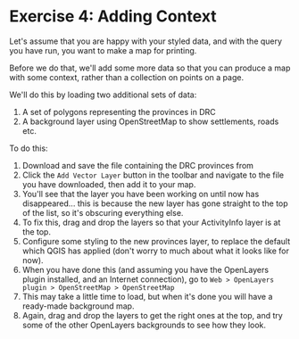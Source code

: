 Exercise 4: Adding Context
==========================

Let's assume that you are happy with your styled data, and with the query you have run, you want to make a map for printing.

Before we do that, we'll add some more data so that you can produce a map with some context, rather than a collection on points on a page.

We'll do this by loading two additional sets of data:
1. A set of polygons representing the provinces in DRC
2. A background layer using OpenStreetMap to show settlements, roads etc.

To do this:
1. Download and save the file containing the DRC provinces from []()
2. Click the `Add Vector Layer` button in the toolbar and navigate to the file you have downloaded, then add it to your map.
3. You'll see that the layer you have been working on until now has disappeared... this is because the new layer has gone straight to the top of the list, so it's obscuring everything else.
4. To fix this, drag and drop the layers so that your ActivityInfo layer is at the top.
5. Configure some styling to the new provinces layer, to replace the default which QGIS has applied (don't worry to much about what it looks like for now).
6. When you have done this (and assuming you have the OpenLayers plugin installed, and an Internet connection), go to `Web > OpenLayers plugin > OpenStreetMap > OpenStreetMap`
7. This may take a little time to load, but when it's done you will have a ready-made background map.
8. Again, drag and drop the layers to get the right ones at the top, and try some of the other OpenLayers backgrounds to see how they look.



